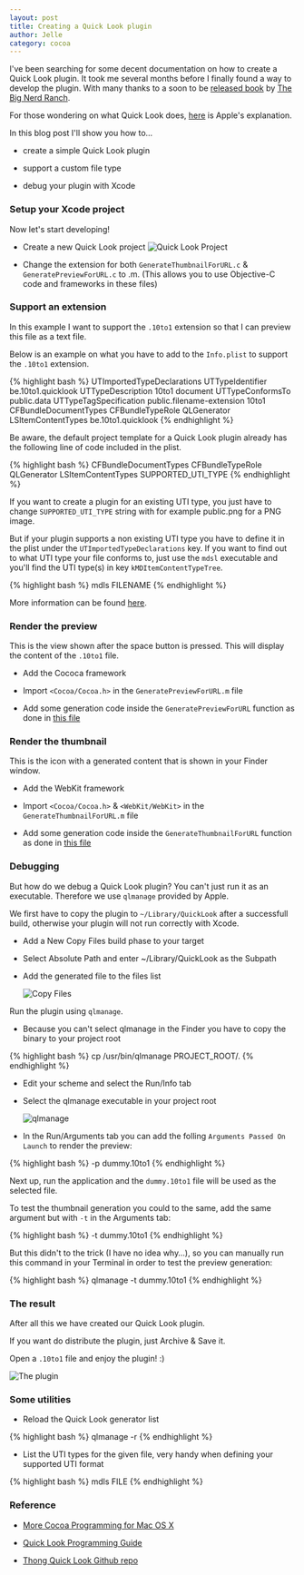 ```yaml
---
layout: post
title: Creating a Quick Look plugin
author: Jelle
category: cocoa
---
```


I've been searching for some decent documentation on how to create a Quick Look plugin. It took me several months before I finally found a way to develop the plugin. With many thanks to a soon to be [released book](http://my.safaribooksonline.com/book/programming/cocoa/9780321706607) by [The Big Nerd Ranch](http://www.bignerdranch.com/). 

For those wondering on what Quick Look does, [here](http://www.apple.com/findouthow/mac/#quicklook) is Apple's explanation.

In this blog post I'll show you how to...

- create a simple Quick Look plugin

- support a custom file type

- debug your plugin with Xcode

### Setup your Xcode project

Now let's start developing!

- Create a new Quick Look project
![Quick Look Project](http://blog.10to1.be/img/quick-look/setup.png)

- Change the extension for both `GenerateThumbnailForURL.c` & `GeneratePreviewForURL.c` to .m. (This allows you to use Objective-C code and frameworks in these files)

### Support an extension

In this example I want to support the `.10to1` extension so that I can preview this file as a text file.

Below is an example on what you have to add to the `Info.plist` to support the `.10to1` extension.

{% highlight bash %}
<key>UTImportedTypeDeclarations</key>
<array>
  <dict>
    <key>UTTypeIdentifier</key>
    <string>be.10to1.quicklook</string>
    <key>UTTypeDescription</key>
    <string>10to1 document</string>
    <key>UTTypeConformsTo</key>
    <array>
      <string>public.data</string>
    </array>
    <key>UTTypeTagSpecification</key>
    <dict>
      <key>public.filename-extension</key>
      <array>
        <string>10to1</string>
      </array>
    </dict>
  </dict>
</array>	
<key>CFBundleDocumentTypes</key>
<array>
  <dict>
    <key>CFBundleTypeRole</key>
    <string>QLGenerator</string>
    <key>LSItemContentTypes</key>
    <array>
      <string>be.10to1.quicklook</string>
    </array>
  </dict>
</array>
{% endhighlight %}

Be aware, the default project template for a Quick Look plugin already has the following line of code included in the plist.

{% highlight bash %}
<key>CFBundleDocumentTypes</key>
<array>
  <dict>
    <key>CFBundleTypeRole</key>
    <string>QLGenerator</string>
    <key>LSItemContentTypes</key>
    <array>
      <string>SUPPORTED_UTI_TYPE</string>
    </array>
  </dict>
</array>
{% endhighlight %}

If you want to create a plugin for an existing UTI type, you just have to change `SUPPORTED_UTI_TYPE` string with for example public.png for a PNG image.

But if your plugin supports a non existing UTI type you have to define it in the plist under the `UTImportedTypeDeclarations` key. If you want to find out to what UTI type your file conforms to, just use the `mdsl` executable and you'll find the UTI type(s) in key `kMDItemContentTypeTree`.

{% highlight bash %}
mdls FILENAME
{% endhighlight %}

More information can be found [here](http://developer.apple.com/library/mac/documentation/General/Reference/InfoPlistKeyReference/InfoPlistKeyReference.pdf).

### Render the preview

This is the view shown after the space button is pressed. This will display the content of the `.10to1` file.

- Add the Cococa framework

- Import `<Cocoa/Cocoa.h>` in the `GeneratePreviewForURL.m` file

- Add some generation code inside the `GeneratePreviewForURL` function as done in [this file](https://github.com/fousa/thong/blob/master/thong/GeneratePreviewForURL.m)

### Render the thumbnail

This is the icon with a generated content that is shown in your Finder window.

- Add the WebKit framework

- Import `<Cocoa/Cocoa.h>` & `<WebKit/WebKit>` in the `GenerateThumbnailForURL.m` file

- Add some generation code inside the `GenerateThumbnailForURL` function as done in [this file](https://github.com/fousa/thong/blob/master/thong/GenerateThumbnailForURL.m)

### Debugging

But how do we debug a Quick Look plugin? You can't just run it as an executable. Therefore we use `qlmanage` provided by Apple.

We first have to copy the plugin to `~/Library/QuickLook` after a successfull build, otherwise your plugin will not run correctly with Xcode.

- Add a New Copy Files build phase to your target

- Select Absolute Path and enter ~/Library/QuickLook as the Subpath

- Add the generated file to the files list

	![Copy Files](http://blog.10to1.be/img/quick-look/copy-files.png)	

Run the plugin using `qlmanage`.

- Because you can't select qlmanage in the Finder you have to copy the binary to your project root

{% highlight bash %}
cp /usr/bin/qlmanage PROJECT_ROOT/.
{% endhighlight %}

- Edit your scheme and select the Run/Info tab

- Select the qlmanage executable in your project root

	![qlmanage](http://blog.10to1.be/img/quick-look/executable.png)

- In the Run/Arguments tab you can add the folling `Arguments Passed On Launch` to render the preview:

{% highlight bash %}
-p dummy.10to1
{% endhighlight %}

Next up, run the application and the `dummy.10to1` file will be used as the selected file.

To test the thumbnail generation you could to the same, add the same argument but with `-t` in the Arguments tab:

{% highlight bash %}
-t dummy.10to1
{% endhighlight %}

But this didn't to the trick (I have no idea why…), so you can manually run this command in your Terminal in order to test the preview generation:

{% highlight bash %}
qlmanage -t dummy.10to1
{% endhighlight %}

### The result

After all this we have created our Quick Look plugin.

If you want do distribute the plugin, just Archive & Save it.

Open a `.10to1` file and enjoy the plugin! :)

![The plugin](http://blog.10to1.be/img/quick-look/result.png)

### Some utilities

- Reload the Quick Look generator list

{% highlight bash %}
qlmanage -r
{% endhighlight %}

- List the UTI types for the given file, very handy when defining your supported UTI format

{% highlight bash %}
mdls FILE
{% endhighlight %}

### Reference

* [More Cocoa Programming for Mac OS X](http://my.safaribooksonline.com/book/programming/cocoa/9780321706607)

* [Quick Look Programming Guide](http://developer.apple.com/library/mac/#DOCUMENTATION/UserExperience/Conceptual/Quicklook_Programming_Guide/Articles/QLDebugTest.html)

* [Thong Quick Look Github repo](http://github.com/fousa/thong)
